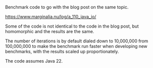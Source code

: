 Benchmark code to go with the blog post on the same topic. 

https://www.marginalia.nu/log/a_110_java_io/

Some of the code is not identical to the code in the blog post, but homomorphic and
the results are the same. 

The number of iterations is by default dialed down to 10,000,000 from 100,000,000 
to make the benchmark run faster when developing new benchmarks, with the results 
scaled up proportionately.

The code assumes Java 22.


